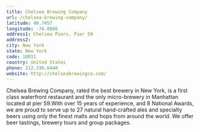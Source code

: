 ```yaml
---
title: Chelsea Brewing Company
url: /chelsea-brewing-company/
latitude: 40.7457
longitude: -74.0086
address1: Chelsea Piers, Pier 59
address2: 
city: New York
state: New York
code: 10011
country: United States
phone: 212.336.6440
website: http://chelseabrewingco.com/
---
```

Chelsea Brewing Company, rated the best brewery in New York, is a first class waterfront restaurant and the only micro-brewery in Manhattan located at pier 59.With over 15 years of experience, and 8 National Awards, we are proud to serve up to 27 natural hand-crafted ales and specialty beers using only the finest malts and hops from around the world. We offer beer tastings, brewery tours and group packages.
